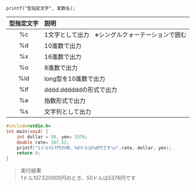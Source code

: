 ```
printf("型指定文字", 変数名);
```
|型指定文字|説明|
|:-:|:--|
|%c|1文字として出力　※シングルクォーテーションで囲む|
|%d|10進数で出力|
|%x|16進数で出力|
|%o|8進数で出力|
|%ld|long型を10進数で出力|
|%lf|dddd.ddddddの形式で出力|
|%e|指数形式で出力|
|%s|文字列として出力|
  
```cpp
#include<stdio.h>
int main(void) {
	int dollar = 50, yen= 5376;
	double rate= 107.52;
	printf("1ドル%lf円の時、%dドルは%d円です\n",rate, dollar, yen);
	return 0;
}
```
>実行結果  
>1ドル107.520000円のとき、50ドルは5376円です
